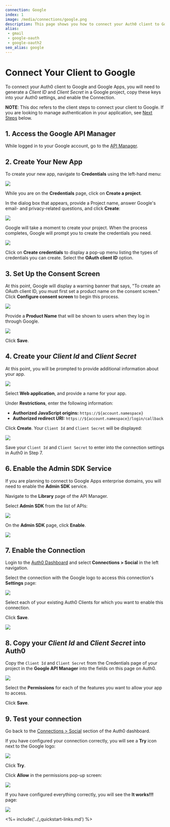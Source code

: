 ```yaml
---
connection: Google
index: 1
image: /media/connections/google.png
description: This page shows you how to connect your Auth0 client to Google. You will need to generate keys, copy these into your Auth0 settings, and enable the connection.
alias:
 - gmail
 - google-oauth
 - google-oauth2
seo_alias: google
---
```


# Connect Your Client to Google

To connect your Auth0 client to Google and Google Apps, you will need to generate a *Client ID* and *Client Secret* in a Google project, copy these keys into your Auth0 settings, and enable the Connection.

**NOTE**: This doc refers to the client steps to connect your client to Google. If you are looking to manage authentication in your application, see [Next Steps](#next-steps) below.

## 1. Access the Google API Manager

While logged in to your Google account, go to the [API Manager](https://console.developers.google.com/projectselector/apis/credentials).

## 2. Create Your New App

To create your new app, navigate to **Credentials** using the left-hand menu:

![](/media/articles/connections/social/google/credentials.png)

While you are on the **Credentials** page, click on **Create a project**.

In the dialog box that appears, provide a Project name, answer Google's email- and privacy-related questions, and click **Create**:

![](/media/articles/connections/social/google/create-new-project.png)

Google will take a moment to create your project. When the process completes, Google will prompt you to create the credentials you need.

![](/media/articles/connections/social/google/create-credentials.png)

Click on **Create credentials** to display a pop-up menu listing the types of credentials you can create. Select the **OAuth client ID** option.

## 3. Set Up the Consent Screen

At this point, Google will display a warning banner that says, "To create an OAuth client ID, you must first set a product name on the consent screen." Click **Configure consent screen** to begin this process.

![](/media/articles/connections/social/google/create-client-id.png)

Provide a **Product Name** that will be shown to users when they log in through Google.

![](/media/articles/connections/social/google/oauth-consent-screen.png)

Click **Save**.

## 4. Create your *Client Id* and *Client Secret*

At this point, you will be prompted to provide additional information about your app.

![](/media/articles/connections/social/google/create-client-id-config.png)

Select **Web application**, and provide a name for your app.

Under **Restrictions**, enter the following information:

* **Authorized JavaScript origins:** `https://${account.namespace}`
* **Authorized redirect URI:** `https://${account.namespace}/login/callback`

Click **Create**. Your `Client Id` and `Client Secret` will be displayed:

![](/media/articles/connections/social/google/oauth-client-info.png)

Save your `Client Id` and `Client Secret` to enter into the connection settings in Auth0 in Step 7.

## 6. Enable the Admin SDK Service

If you are planning to connect to Google Apps enterprise domains, you will need to enable the **Admin SDK** service.

Navigate to the **Library** page of the API Manager.

Select **Admin SDK** from the list of APIs:

![](/media/articles/connections/social/google/api-manager-library.png)

On the **Admin SDK** page, click **Enable**.

![](/media/articles/connections/social/google/enable-admin-sdk.png)

## 7. Enable the Connection

Login to the [Auth0 Dashboard](${manage_url}) and select **Connections > Social** in the left navigation.

Select the connection with the Google logo to access this connection's **Settings** page:

![](/media/articles/connections/social/google/goog-settings.png)

Select each of your existing Auth0 Clients for which you want to enable this connection.

Click **Save**.

![](/media/articles/connections/social/google/goog-api-aoth0-apps.png)

## 8. Copy your *Client Id* and *Client Secret* into Auth0

Copy the `Client Id` and `Client Secret` from the Credentials page of your project in the **Google API Manager** into the fields on this page on Auth0.

![](/media/articles/connections/social/google/goog-api-aoth0-settings.png)

Select the **Permissions** for each of the features you want to allow your app to access.

Click **Save**.

## 9. Test your connection

Go back to the [Connections > Social](${manage_url}/#/connections/social) section of the Auth0 dashboard.

If you have configured your connection correctly, you will see a **Try** icon next to the Google logo:

![](/media/articles/connections/social/google/goog-api-trylogo.png)

Click **Try**.

Click **Allow** in the permissions pop-up screen:

![](/media/articles/connections/social/google/goog-api-permit.png)

If you have configured everything correctly, you will see the **It works!!!** page:

![](/media/articles/connections/social/google/goog-api-works.png)

<%= include('../_quickstart-links.md') %>
